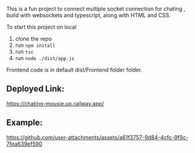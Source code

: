 This is a fun project to connect multiple socket connection for chating , build with websockets and typescript, along with HTML and CSS.

To start this project on local

1. clone the repo
2. run `npm install`
3. run `tsc`
4. run `node ./dist/app.js`

Frontend code is in default dist/Frontend folder folder.

## Deployed Link:

https://chating-mousie.up.railway.app/

## Example:

https://github.com/user-attachments/assets/a61f3757-9d84-4cfc-9f9c-7fea639ef590




